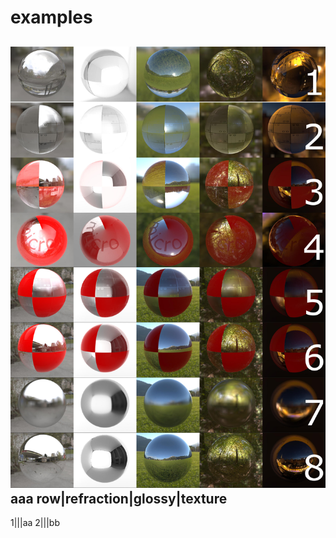 # examples

![UI ButtonBar](images/tut2.jpg)aaa
row|refraction|glossy|texture
-----------------------------
1|||aa
2|||bb
